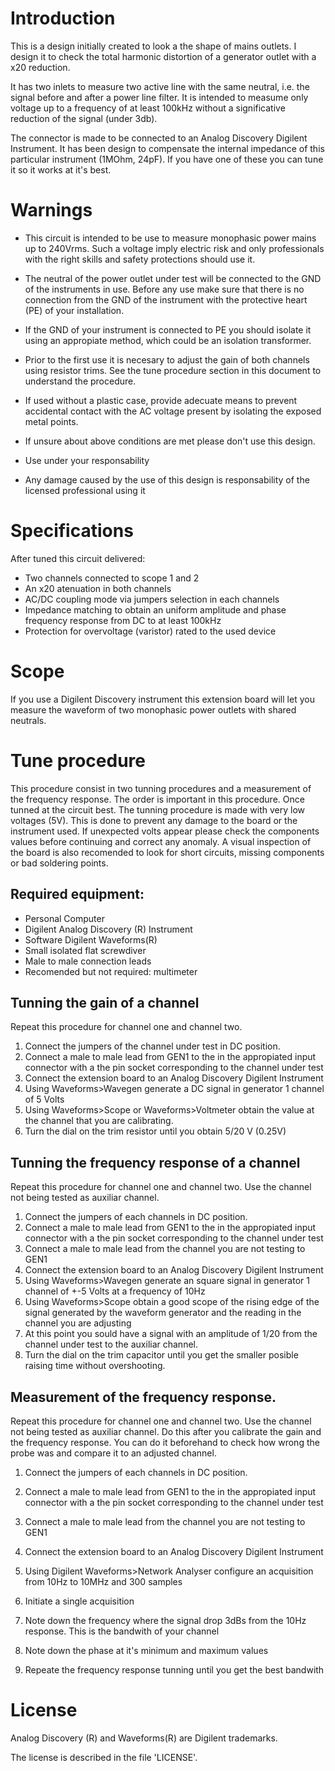 # Introduction

This is a design initially created to look a the shape of mains outlets. I design it to check the total harmonic distortion of a generator outlet with a x20 reduction.

It has two inlets to measure two active line with the same neutral, i.e. the signal before and after a power line filter. It is intended to measume only voltage up to a frequency of at least 100kHz without a significative reduction of the signal (under 3db).
 
The connector is made to be connected to an Analog Discovery Digilent Instrument. It has been design to compensate the internal impedance of this particular instrument (1MOhm, 24pF). If you have one of these you can tune it so it works at it's best.

# Warnings

* This circuit is intended to be use to measure monophasic power mains up to 240Vrms. Such a voltage imply electric risk and only professionals with the right skills and safety protections should use it.

* The neutral of the power outlet under test will be connected to the GND of the instruments in use. Before any use make sure that there is no connection from the GND of the instrument with the protective heart (PE) of your installation.

* If the GND of your instrument is connected to PE you should isolate it using an appropiate method, which could be an isolation transformer.

* Prior to the first use it is necesary to adjust the gain of both channels using resistor trims. See the tune procedure section in this document to understand the procedure.

* If used without a plastic case, provide adecuate means to prevent accidental contact with the AC voltage present by isolating the exposed metal points.

* If unsure about above conditions are met please don't use this design.

* Use under your responsability

* Any damage caused by the use of this design is responsability of the licensed professional using it

# Specifications

After tuned this circuit delivered:
* Two channels connected to scope 1 and 2
* An x20 atenuation in both channels
* AC/DC coupling mode via jumpers selection in each channels
* Impedance matching to obtain an  uniform amplitude and phase frequency response from DC to at least 100kHz
* Protection for overvoltage (varistor) rated to the used device

# Scope

If you use a Digilent Discovery instrument this extension board will let you measure the waveform of two monophasic power outlets with shared neutrals.

# Tune procedure

This procedure consist in two tunning procedures and a measurement of the frequency response. The order is important in this procedure. Once tunned at the circuit best. The tunning procedure is made with very low voltages (5V). This is done to prevent any damage to the board or the instrument used. If unexpected volts appear please check the components values before continuing and correct any anomaly. A visual inspection of the board is also recomended to look for short circuits, missing components or bad soldering points.

## Required equipment:
* Personal Computer
* Digilent Analog Discovery (R) Instrument
* Software Digilent Waveforms(R)
* Small isolated flat screwdiver
* Male to male connection leads
* Recomended but not required: multimeter


## Tunning the gain of a channel

Repeat this procedure for channel one and channel two.

1. Connect the jumpers of the channel under test in DC position.
2. Connect a male to male lead from GEN1 to the  in the appropiated input connector with a the pin socket corresponding to the channel under test
3. Connect the extension board to an Analog Discovery Digilent Instrument
4. Using Waveforms>Wavegen generate a DC signal in generator 1 channel of 5 Volts
5. Using Waveforms>Scope or Waveforms>Voltmeter obtain the value at the channel that you are calibrating.
6. Turn the dial on the trim resistor until you obtain 5/20 V (0.25V)

## Tunning the frequency response of a channel

Repeat this procedure for channel one and channel two. Use the channel not being tested as auxiliar channel.

1. Connect the jumpers of each channels in DC position.
2. Connect a male to male lead from GEN1 to the  in the appropiated input connector with a the pin socket corresponding to the channel under test
3. Connect a male to male lead from the channel you are not testing to GEN1
4. Connect the extension board to an Analog Discovery Digilent Instrument
5. Using Waveforms>Wavegen generate an square signal in generator 1 channel of +-5 Volts at a frequency of 10Hz
6. Using Waveforms>Scope obtain a good scope of the rising edge of the signal generated by the waveform generator and the reading in the channel you are adjusting
7. At this point you sould have a signal with an amplitude of 1/20 from the channel under test to the auxiliar channel.
7. Turn the dial on the trim capacitor until you get the smaller posible raising time without overshooting.


## Measurement of the frequency response.

Repeat this procedure for channel one and channel two. Use the channel not being tested as auxiliar channel. Do this after you calibrate the gain and the frequency response. You can do it beforehand to check how wrong the probe was and compare it to an adjusted channel.

1. Connect the jumpers of each channels in DC position.
2. Connect a male to male lead from GEN1 to the  in the appropiated input connector with a the pin socket corresponding to the channel under test
3. Connect a male to male lead from the channel you are not testing to GEN1
4. Connect the extension board to an Analog Discovery Digilent Instrument

5. Using Digilent Waveforms>Network Analyser configure an acquisition from 10Hz to 10MHz and 300 samples

6. Initiate a single acquisition

7. Note down the frequency where the signal drop 3dBs from the 10Hz response. This is the bandwith of your channel

8. Note down the phase at it's minimum and maximum values

9. Repeate the frequency response tunning until you get the best bandwith


# License

Analog Discovery (R) and Waveforms(R) are Digilent trademarks.

The license is described in the file 'LICENSE'.